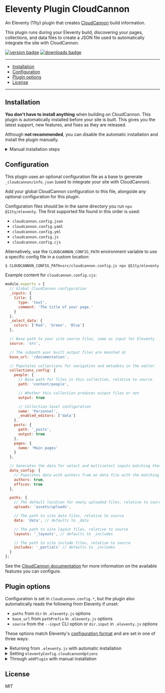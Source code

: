 # Eleventy Plugin CloudCannon

An Eleventy (11ty) plugin that creates [CloudCannon](https://cloudcannon.com/) build information.

This plugin runs during your Eleventy build, discovering your pages, collections, and data files to
create a JSON file used to automatically integrate the site with CloudCannon.

[<img src="https://img.shields.io/npm/v/eleventy-plugin-cloudcannon?logo=npm" alt="version badge">](https://www.npmjs.com/package/eleventy-plugin-cloudcannon)
[<img src="https://img.shields.io/npm/dt/eleventy-plugin-cloudcannon" alt="downloads badge">](https://www.npmjs.com/package/eleventy-plugin-cloudcannon)

***

- [Installation](#installation)
- [Configuration](#configuration)
- [Plugin options](#plugin-options)
- [License](#license)

***

## Installation

**You don't have to install anything** when building on CloudCannon. This plugin is automatically
installed before your site is built. This gives you the latest support, new features, and fixes
as they are released.

Although **not recommended**, you can disable the automatic installation and install the plugin
manually.

<details>
<summary>Manual installation steps</summary>

<blockquote>

When installing manually, you'll have to upgrade when new versions are released.
You could also follow these steps to debug an integration issue locally.

Start by enabling the "Manage eleventy-plugin-cloudcannon plugin manually" option in CloudCannon
for your site in *Site Settings / Build*.

```bash
npm install --save eleventy-plugin-cloudcannon
```

Add the following `addPlugin` call to your `.eleventy.js` file.
The second parameter is optional, and used to pass [plugin options](#plugin-options).

```javascript
const pluginCloudCannon = require('eleventy-plugin-cloudcannon');

module.exports = function (eleventyConfig) {
  const options = {
    pathPrefix: '/',
    dir: {
      input: '.',
      data: '_my-custom-data',
      layouts: '_layouts',
      includes: '_my-includes'
    }
  };

  eleventyConfig.addPlugin(pluginCloudCannon, options);
  return options;
};
```

</blockquote>
</details>

## Configuration

This plugin uses an optional configuration file as a base to generate `_cloudcannon/info.json`
(used to integrate your site with CloudCannon).

Add your global CloudCannon configuration to this file, alongside any optional configuration for
this plugin.

Configuration files should be in the same directory you run `npx @11ty/eleventy`. The first
supported file found in this order is used:

- `cloudcannon.config.json`
- `cloudcannon.config.yaml`
- `cloudcannon.config.yml`
- `cloudcannon.config.js`
- `cloudcannon.config.cjs`

Alternatively, use the `CLOUDCANNON_CONFIG_PATH` environment variable to use a specific config file
in a custom location:

```sh
$ CLOUDCANNON_CONFIG_PATH=src/cloudcannon.config.js npx @11ty/eleventy
```

Example content for `cloudcannon.config.cjs`:

```javascript
module.exports = {
  // Global CloudCannon configuration
  _inputs: {
    title: {
      type: 'text',
      comment: 'The title of your page.'
    }
  },
  _select_data: {
    colors: ['Red', 'Green', 'Blue']
  },

  // Base path to your site source files, same as input for Eleventy
  source: 'src',

  // The subpath your built output files are mounted at
  base_url: '/documentation',

  // Populates collections for navigation and metadata in the editor
  collections_config: {
    people: {
      // Base path for files in this collection, relative to source
      path: 'content/people',

      // Whether this collection produces output files or not
      output: true

      // Collection-level configuration
      name: 'Personnel',
      _enabled_editors: ['data']
    },
    posts: {
      path: '_posts',
      output: true
    },
    pages: {
      name: 'Main pages'
    }
  },

  // Generates the data for select and multiselect inputs matching these names
  data_config: {
    // Populates data with authors from an data file with the matching name
    authors: true,
    offices: true
  },

  paths: {
    // The default location for newly uploaded files, relative to source
    uploads: 'assets/uploads',

    // The path to site data files, relative to source
    data: 'data', // defaults to _data

    // The path to site layout files, relative to source
    layouts: '_layouts', // defaults to _includes

    // The path to site include files, relative to source
    includes: '_partials' // defaults to _includes
  }
};
```

See the [CloudCannon documentation](https://cloudcannon.com/documentation/) for more information
on the available features you can configure.

## Plugin options

Configuration is set in `cloudcannon.config.*`, but the plugin also automatically
reads the following from Eleventy if unset:

- `paths` from `dir` in `.eleventy.js` options
- `base_url` from `pathPrefix` in `.eleventy.js` options
- `source` from the `--input` CLI option or `dir.input` in `.eleventy.js` options

These options match Eleventy's [configuration format](https://www.11ty.dev/docs/config/) and are
set in one of three ways:

<details>
  <summary>Returning from <code>.eleventy.js</code> with automatic installation</summary>

**Requires automatic installation**.

> ```javascript
> module.exports = function (eleventyConfig) {
>   return {
>     pathPrefix: '/',
>     dir: {
>       input: '.',
>       data: '_my-custom-data',
>       layouts: '_layouts',
>       includes: '_my-includes'
>     }
>   };
> };
> ```

</details>

<details>
  <summary>Setting <code>eleventyConfig.cloudcannonOptions</code></summary>

**Requires automatic installation or needs to be before the call to `addPlugin`**.

> ```javascript
> module.exports = function (eleventyConfig) {
>   eleventyConfig.cloudcannonOptions = {
>     pathPrefix: '/',
>     dir: {
>       input: '.',
>       data: '_my-custom-data',
>       layouts: '_layouts',
>       includes: '_my-includes'
>     }
>   };
> };
> ```

</details>

<details>
  <summary>Through <code>addPlugin</code> with manual installation</summary>

> ```javascript
> const pluginCloudCannon = require('eleventy-plugin-cloudcannon');
>
> module.exports = function (eleventyConfig) {
>   const options = {
>     pathPrefix: '/',
>     dir: {
>       input: '.',
>       data: '_my-custom-data',
>       layouts: '_layouts',
>       includes: '_my-includes'
>     }
>   };
>
>   eleventyConfig.addPlugin(pluginCloudCannon, options);
>   return options;
> };
> ```

</details>

## License

MIT
